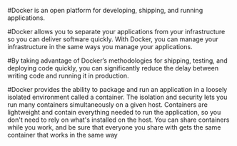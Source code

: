 #Docker is an open platform for developing, shipping, and running applications.

#Docker allows you to separate your applications from your infrastructure so you can deliver software quickly. With Docker, you can manage your infrastructure in the same ways you manage your applications.

#By taking advantage of Docker’s methodologies for shipping, testing, and deploying code quickly, you can significantly reduce the delay between writing code and running it in production.

#Docker provides the ability to package and run an application in a loosely isolated environment called a container. The isolation and security lets you run many containers simultaneously on a given host. Containers are lightweight and contain everything needed to run the application, so you don't need to rely on what's installed on the host. You can share containers while you work, and be sure that everyone you share with gets the same container that works in the same way